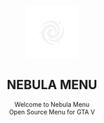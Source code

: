 <p align="center">
  <img src="../assets/nebula_logo.png" alt="Nebula Logo" width="120">
</p>

<h1 align="center">NEBULA MENU</h1>

<p align="center">
  Welcome to Nebula Menu<br/>
  Open Source Menu for GTA V
</p>


